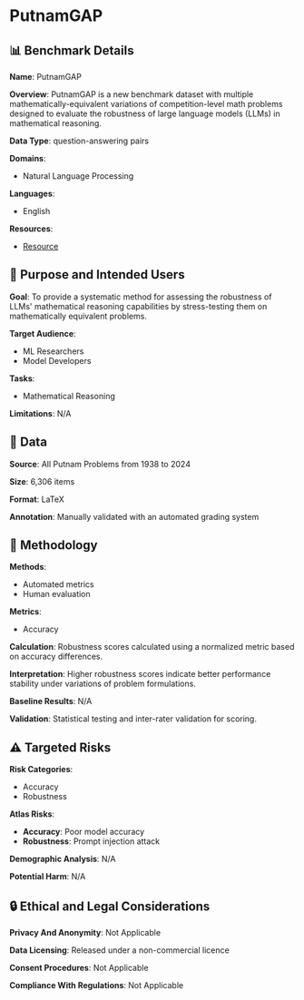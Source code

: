 # PutnamGAP

## 📊 Benchmark Details

**Name**: PutnamGAP

**Overview**: PutnamGAP is a new benchmark dataset with multiple mathematically-equivalent variations of competition-level math problems designed to evaluate the robustness of large language models (LLMs) in mathematical reasoning.

**Data Type**: question-answering pairs

**Domains**:
- Natural Language Processing

**Languages**:
- English

**Resources**:
- [Resource](N/A)

## 🎯 Purpose and Intended Users

**Goal**: To provide a systematic method for assessing the robustness of LLMs' mathematical reasoning capabilities by stress-testing them on mathematically equivalent problems.

**Target Audience**:
- ML Researchers
- Model Developers

**Tasks**:
- Mathematical Reasoning

**Limitations**: N/A

## 💾 Data

**Source**: All Putnam Problems from 1938 to 2024

**Size**: 6,306 items

**Format**: LaTeX

**Annotation**: Manually validated with an automated grading system

## 🔬 Methodology

**Methods**:
- Automated metrics
- Human evaluation

**Metrics**:
- Accuracy

**Calculation**: Robustness scores calculated using a normalized metric based on accuracy differences.

**Interpretation**: Higher robustness scores indicate better performance stability under variations of problem formulations.

**Baseline Results**: N/A

**Validation**: Statistical testing and inter-rater validation for scoring.

## ⚠️ Targeted Risks

**Risk Categories**:
- Accuracy
- Robustness

**Atlas Risks**:
- **Accuracy**: Poor model accuracy
- **Robustness**: Prompt injection attack

**Demographic Analysis**: N/A

**Potential Harm**: N/A

## 🔒 Ethical and Legal Considerations

**Privacy And Anonymity**: Not Applicable

**Data Licensing**: Released under a non-commercial licence

**Consent Procedures**: Not Applicable

**Compliance With Regulations**: Not Applicable
